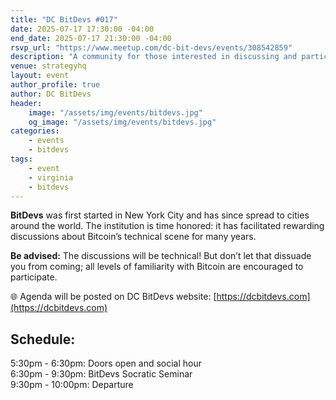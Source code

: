 ```yaml
---
title: "DC BitDevs #017"
date: 2025-07-17 17:30:00 -04:00
end_date: 2025-07-17 21:30:00 -04:00
rsvp_url: "https://www.meetup.com/dc-bit-devs/events/308542859"
description: "A community for those interested in discussing and participating in the research and development of Bitcoin and related protocols."
venue: strategyhq
layout: event
author_profile: true
author: DC BitDevs
header:
    image: "/assets/img/events/bitdevs.jpg"
    og_image: "/assets/img/events/bitdevs.jpg"
categories:
    - events
    - bitdevs
tags:
    - event
    - virginia
    - bitdevs
---
```


**BitDevs** was first started in New York City and has since spread to cities around the world. The institution is time honored: it has facilitated rewarding discussions about Bitcoin’s technical scene for many years.  

**Be advised:** The discussions will be technical! But don’t let that dissuade you from coming; all levels of familiarity with Bitcoin are encouraged to participate.  

🌐 Agenda will be posted on DC BitDevs website: [https://dcbitdevs.com](https://dcbitdevs.com)  

## Schedule:
5:30pm - 6:30pm: Doors open and social hour  
6:30pm - 9:30pm: BitDevs Socratic Seminar  
9:30pm - 10:00pm: Departure  